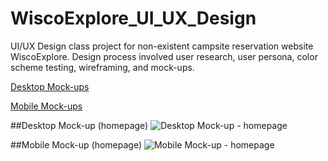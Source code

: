 # WiscoExplore_UI_UX_Design
UI/UX Design class project for non-existent campsite reservation website WiscoExplore. Design process involved user research, user persona, color scheme testing, wireframing, and mock-ups.



[Desktop Mock-ups](https://app.moqups.com/LGF1PHY1oA/view/page/a1423f9d5) 

[Mobile Mock-ups](https://app.moqups.com/LGF1PHY1oA/view/page/a86dc7ef4)



##Desktop Mock-up (homepage)
![Desktop Mock-up - homepage](https://i.imgur.com/ONuPDa7.jpg)



##Mobile Mock-up (homepage)
![Mobile Mock-up - homepage](https://i.imgur.com/4fjmZis.jpg)
